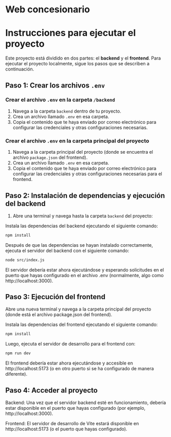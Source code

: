 # Web concesionario
# Instrucciones para ejecutar el proyecto

Este proyecto está dividido en dos partes: el **backend** y el **frontend**. Para ejecutar el proyecto localmente, sigue los pasos que se describen a continuación.

## Paso 1: Crear los archivos `.env`

### Crear el archivo `.env` en la carpeta `/backend`

1. Navega a la carpeta `backend` dentro de tu proyecto.
2. Crea un archivo llamado `.env` en esa carpeta.
3. Copia el contenido que te haya enviado por correo electrónico para configurar las credenciales y otras configuraciones necesarias.

### Crear el archivo `.env` en la carpeta principal del proyecto

1. Navega a la carpeta principal del proyecto (donde se encuentra el archivo `package.json` del frontend).
2. Crea un archivo llamado `.env` en esa carpeta.
3. Copia el contenido que te haya enviado por correo electrónico para configurar las credenciales y otras configuraciones necesarias para el frontend.

## Paso 2: Instalación de dependencias y ejecución del backend

1. Abre una terminal y navega hasta la carpeta `backend` del proyecto:
  
Instala las dependencias del backend ejecutando el siguiente comando:

```bash
npm install
```
Después de que las dependencias se hayan instalado correctamente, ejecuta el servidor del backend con el siguiente comando:

```bash
node src/index.js
```

El servidor debería estar ahora ejecutándose y esperando solicitudes en el puerto que hayas configurado en el archivo .env (normalmente, algo como http://localhost:3000).

## Paso 3: Ejecución del frontend
Abre una nueva terminal y navega a la carpeta principal del proyecto (donde está el archivo package.json del frontend).

Instala las dependencias del frontend ejecutando el siguiente comando:

```bash
npm install
```
Luego, ejecuta el servidor de desarrollo para el frontend con:

```bash
npm run dev
```
El frontend debería estar ahora ejecutándose y accesible en http://localhost:5173 (o en otro puerto si se ha configurado de manera diferente).

## Paso 4: Acceder al proyecto
Backend: Una vez que el servidor backend esté en funcionamiento, debería estar disponible en el puerto que hayas configurado (por ejemplo, http://localhost:3000).

Frontend: El servidor de desarrollo de Vite estará disponible en http://localhost:5173 (o el puerto que hayas configurado).
